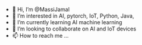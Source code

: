 - 👋 Hi, I’m @MassiJamal
- 👀 I’m interested in AI, pytorch, IoT, Python, Java, 
- 🌱 I’m currently learning AI machine learning
- 💞️ I’m looking to collaborate on AI and IoT devices
- 📫 How to reach me ...

<!---
MassiJamal/MassiJamal is a ✨ special ✨ repository because its `README.md` (this file) appears on your GitHub profile.
You can click the Preview link to take a look at your changes.
--->
